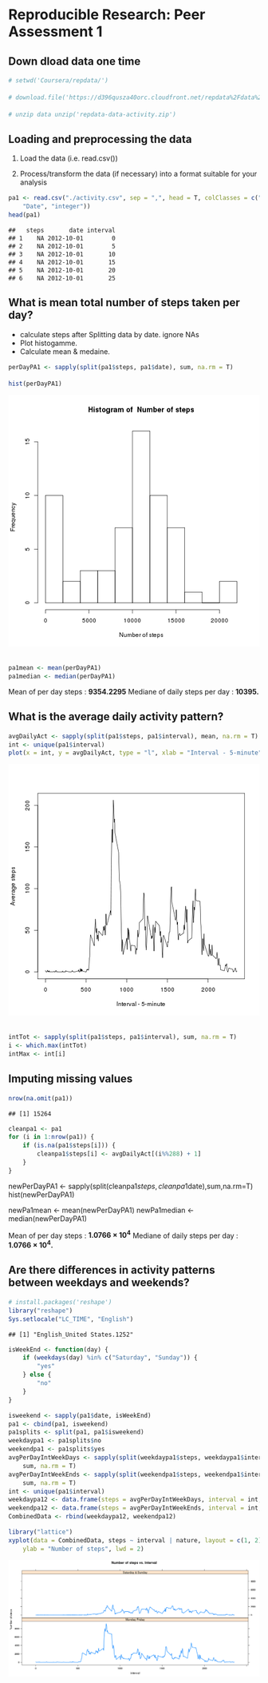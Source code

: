Reproducible Research: Peer Assessment 1
========================================================

## Down dload data one time

```r
# setwd('Coursera/repdata/')

# download.file('https://d396qusza40orc.cloudfront.net/repdata%2Fdata%2Factivity.zip','repdata-data-activity.zip','curl')

# unzip data unzip('repdata-data-activity.zip')
```

## Loading and preprocessing the data
1. Load the data (i.e. read.csv())

2. Process/transform the data (if necessary) into a format suitable for your analysis

```r
pa1 <- read.csv("./activity.csv", sep = ",", head = T, colClasses = c("integer", 
    "Date", "integer"))
head(pa1)
```

```
##   steps       date interval
## 1    NA 2012-10-01        0
## 2    NA 2012-10-01        5
## 3    NA 2012-10-01       10
## 4    NA 2012-10-01       15
## 5    NA 2012-10-01       20
## 6    NA 2012-10-01       25
```


## What is mean total number of steps taken per day?

* calculate steps after Splitting data by date. ignore NAs
* Plot histogamme.
* Calculate mean & medaine.


```r
perDayPA1 <- sapply(split(pa1$steps, pa1$date), sum, na.rm = T)

hist(perDayPA1)
```

![plot of chunk unnamed-chunk-3](figure/unnamed-chunk-3.png) 

```r

pa1mean <- mean(perDayPA1)
pa1median <- median(perDayPA1)
```

Mean of per day steps : **9354.2295** 
Mediane of daily steps per day : **10395.** 

## What is the average daily activity pattern?

```r
avgDailyAct <- sapply(split(pa1$steps, pa1$interval), mean, na.rm = T)
int <- unique(pa1$interval)
plot(x = int, y = avgDailyAct, type = "l", xlab = "Interval - 5-minute", ylab = "Average steps")
```

![plot of chunk unnamed-chunk-4](figure/unnamed-chunk-4.png) 

```r

intTot <- sapply(split(pa1$steps, pa1$interval), sum, na.rm = T)
i <- which.max(intTot)
intMax <- int[i]
```

## Imputing missing values


```r
nrow(na.omit(pa1))
```

```
## [1] 15264
```

```r
cleanpa1 <- pa1
for (i in 1:nrow(pa1)) {
    if (is.na(pa1$steps[i])) {
        cleanpa1$steps[i] <- avgDailyAct[(i%%288) + 1]
    }
}
```

newPerDayPA1 <- sapply(split(cleanpa1$steps,cleanpa1$date),sum,na.rm=T)
hist(newPerDayPA1)

newPa1mean <- mean(newPerDayPA1)
newPa1median <- median(newPerDayPA1)

Mean of per day steps : **1.0766 &times; 10<sup>4</sup>** 
Mediane of daily steps per day : **1.0766 &times; 10<sup>4</sup>.** 

## Are there differences in activity patterns between weekdays and weekends?


```r
# install.packages('reshape')
library("reshape")
Sys.setlocale("LC_TIME", "English")
```

```
## [1] "English_United States.1252"
```

```r
isWeekEnd <- function(day) {
    if (weekdays(day) %in% c("Saturday", "Sunday")) {
        "yes"
    } else {
        "no"
    }
}
```




```r
isweekend <- sapply(pa1$date, isWeekEnd)
pa1 <- cbind(pa1, isweekend)
pa1splits <- split(pa1, pa1$isweekend)
weekdaypa1 <- pa1splits$no
weekendpa1 <- pa1splits$yes
avgPerDayIntWeekDays <- sapply(split(weekdaypa1$steps, weekdaypa1$interval), 
    sum, na.rm = T)
avgPerDayIntWeekEnds <- sapply(split(weekendpa1$steps, weekendpa1$interval), 
    sum, na.rm = T)
int <- unique(pa1$interval)
weekdaypa12 <- data.frame(steps = avgPerDayIntWeekDays, interval = int, nature = "no")
weekendpa12 <- data.frame(steps = avgPerDayIntWeekEnds, interval = int, nature = "yes")
CombinedData <- rbind(weekdaypa12, weekendpa12)
```


    

```r
library("lattice")
xyplot(data = CombinedData, steps ~ interval | nature, layout = c(1, 2), type = "l", 
    ylab = "Number of steps", lwd = 2)
```

![plot of chunk unnamed-chunk-8](figure/unnamed-chunk-8.png) 
